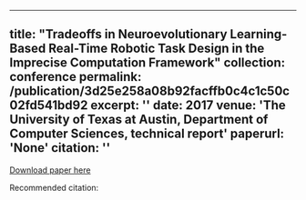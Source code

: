 
---
title: "Tradeoffs in Neuroevolutionary Learning-Based Real-Time Robotic Task Design in the Imprecise Computation Framework"
collection: conference
permalink: /publication/3d25e258a08b92facffb0c4c1c50c02fd541bd92
excerpt: ''
date: 2017
venue: 'The University of Texas at Austin, Department of Computer Sciences, technical report'
paperurl: 'None'
citation: ''
---


[Download paper here](None)

Recommended citation: 
